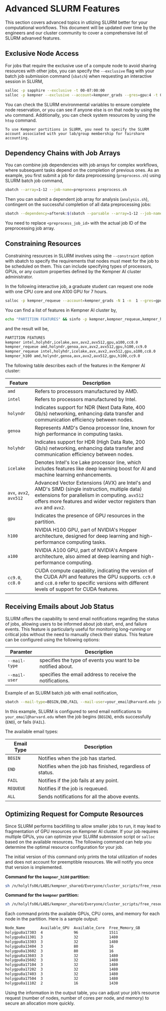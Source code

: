 # Advanced SLURM Features 

This section covers advanced topics in utlizing SLURM better for your computational workflows. This document will be updated over time by the engineers and our cluster community to cover a comprehensive list of SLURM advanved features. 

## Exclusive Node Access

For jobs that require the exclusive use of a compute node to avoid sharing resources with other jobs, you can specify the `--exclusive` flag with your batch job submission command (`sbatch`) when requesting an interactive session in SLURM,

```bash
salloc -p sapphire --exclusive -t 00-07:00:00
salloc -p kempner --exclusive --account=kempner_grads --gres=gpu:4 -t 00-07:00:00
```

You can check the SLURM environmental variables to ensure complete node reservation, or you can see if anyone else is on that node by using the `who` command. Additionally, you can check system resources by using the `htop` command. 

```{warning}
To use Kempner partitions in SLURM, you need to specify the SLURM account associated with your lab/group membership for fairshare accounting.
```

## Dependency Chains with Job Arrays

You can combine job dependencies with job arrays for complex workflows, where subsequent tasks depend on the completion of previous ones. As an example, you first submit a job for data preprocessing (`preprocess.sh`) using SLURM batch job command, 

```bash
sbatch --array=1-12 --job-name=preprocess preprocess.sh
```

Then you can submit a dependent job array for analysis (`analysis.sh`), contingent on the successful completion of all data preprocessing jobs:

```bash
sbatch --dependency=afterok:$(sbatch --parsable --array=1-12 --job-name=analysis --dependency=afterok:<preprocess_job_id> analysis.sh)
```

You need to replace `<preprocess_job_id>` with the actual job ID of the preprocessing job array.

## Constraining Resources

Constraining resources in SLURM involves using the `--constraint` option with sbatch to specify the requirements that nodes must meet for the job to be scheduled on them. This can include specifying types of processors, GPUs, or any custom properties defined by the Kempner AI cluster administrator.

In the following interactive job, a graduate student can request one node with one CPU core and one A100 GPU for 7 hours. 

```bash
salloc -p kempner_requeue --account=kempner_grads -N 1 -n  1 --gres=gpu:1 --constraint=a100 -t 00-07:00:00
```

You can find a list of features in Kempner AI cluster by,

```bash
echo "PARTITION FEATURES" && sinfo -p kempner,kempner_requeue,kempner_h100 --noheader --format="%P %f" | sort | uniq
```

and the result will be, 

```bash
PARTITION FEATURES
kempner intel,holyhdr,icelake,avx,avx2,avx512,gpu,a100,cc8.0
kempner_requeue amd,holyndr,genoa,avx,avx2,avx512,gpu,h100,cc9.0
kempner_requeue intel,holyhdr,icelake,avx,avx2,avx512,gpu,a100,cc8.0
kempner_h100 amd,holyndr,genoa,avx,avx2,avx512,gpu,h100,cc9.0
```

The following table describes each of the features in the Kempner AI cluster:

| Feature  | Description                                                                                       |
|----------|---------------------------------------------------------------------------------------------------|
| `amd`      | Refers to processors manufactured by AMD.                                                         |
| `intel`    | Refers to processors manufactured by Intel.                                                       |
| `holyndr`  | Indicates support for NDR (Next Data Rate, 400 Gb/s) networking, enhancing data transfer and communication efficiency between nodes. |
| `genoa`    | Represents AMD's Genoa processor line, known for high performance in computing tasks.             |
| `holyhdr`  | Indicates support for HDR (High Data Rate, 200 Gb/s) networking, enhancing data transfer and communication efficiency between nodes. |
| `icelake`  | Denotes Intel's Ice Lake processor line, which includes features like deep learning boost for AI and machine learning enhancements. |
| `avx`, `avx2`, `avx512` | Advanced Vector Extensions (AVX) are Intel's and AMD's SIMD (single instruction, multiple data) extensions for parallelism in computing. `avx512` offers more features and wider vector registers than `avx` and `avx2`. |
| `gpu`      | Indicates the presence of GPU resources in the partition.                                         |
| `h100`     | NVIDIA H100 GPU, part of NVIDIA's Hopper architecture, designed for deep learning and high-performance computing tasks. |
| `a100`     | NVIDIA A100 GPU, part of NVIDIA's Ampere architecture, also aimed at deep learning and high-performance computing. |
| `cc9.0`, `cc8.0` | CUDA compute capability, indicating the version of the CUDA API and features the GPU supports. `cc9.0` and `cc8.0` refer to specific versions with different levels of support for CUDA features. |


## Receiving Emails about Job Status

SLURM offers the capability to send email notifications regarding the status of jobs, allowing users to be informed about job start, end, and failure events. This feature is particularly useful for monitoring long-running or critical jobs without the need to manually check their status. This feature can be configured using the following options:

| Paramter     | Description                                                |
|--------------|------------------------------------------------------------|
|`--mail-type` | specifies the type of events you want to be notified about.|
|`--mail-user` | specifies the email address to receive the notifications.  |

Example of an SLURM batch job with email notification,

```bash
sbatch --mail-type=BEGIN,END,FAIL --mail-user=your_email@harvard.edu job_script.sh
```

In this example, SLURM is configured to send email notifications to `your_email@harvard.edu` when the job begins (`BEGIN`), ends successfully (`END`), or fails (`FAIL`).

The available email types:

| Email Type     | Description                                                |
|----------------|------------------------------------------------------------|
| `BEGIN`        | Notifies when the job has started.                         |
| `END`          | Notifies when the job has finished, regardless of status.  |
| `FAIL`         | Notifies if the job fails at any point.                    |
| `REQUEUE`      | Notifies if the job is requeued.                           |
| `ALL`          | Sends notifications for all the above events.              |


## Optimizing Request for Compute Resources 

Since SLURM performs backfilling to allow smaller jobs to run, it may lead to fragmentation of GPU resources on Kempner AI cluster. If your job requires multiple GPUs, you can optimize your SLURM submission script or `salloc` based on the available resources. The following command can help you determine the optimal resource configuration for your job.

The initial version of this command only prints the total utilization of nodes and does not account for preemptible resources. We will notify you once that version is implemented.

**Command for the `kempner_h100` partition:**
```bash
sh /n/holylfs06/LABS/kempner_shared/Everyone/cluster_scripts/free_resources kempner_h100
```

**Command for the `kempner` partition:**
```bash
sh /n/holylfs06/LABS/kempner_shared/Everyone/cluster_scripts/free_resources kempner
```

Each command prints the available GPUs, CPU cores, and memory for each node in the partition. Here is a sample output:

```bash
Node_Name       Available_GPU  Available_Core  Free_Memory_GB
holygpu8a17303  4              96              1511
holygpu8a11301  3              32              1480
holygpu8a13303  3              32              1480
holygpu8a13404  3              80              16
holygpu8a13602  3              80              16
holygpu8a13603  3              32              1480
holygpu8a15602  3              32              1480
holygpu8a17104  3              32              1480
holygpu8a17202  3              32              1480
holygpu8a17403  3              32              1480
holygpu8a17504  3              32              1480
holygpu8a11102  2              16              1430
```

Using the information in the output table, you can adjust your job’s resource request (number of nodes, number of cores per node, and memory) to secure an allocation more quickly.
